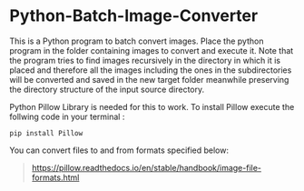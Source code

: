 # Python-Batch-Image-Converter
This is a Python program to batch convert images. Place the python program in the folder containing images to convert and execute it. Note that the program tries to find images recursively in the directory in which it is placed and therefore all the images including the ones in the subdirectories will be converted and saved in the new target folder meanwhile preserving the directory structure of the input source directory. 

Python Pillow Library is needed for this to work. To install Pillow execute the follwing code in your terminal :
```
pip install Pillow
```
You can convert files to and from formats specified below:
>https://pillow.readthedocs.io/en/stable/handbook/image-file-formats.html
